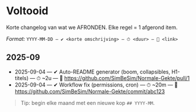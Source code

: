 # Voltooid

Korte changelog van wat we AFRONDEN. Elke regel = 1 afgerond item.

_Format:_ `YYYY-MM-DD — ✔ <korte omschrijving> — ⏱ <duur> — 🔗 <link>`

## 2025-09
- 2025-09-04 — ✔ Auto-README generator (boom, collapsibles, H1-titels) — ⏱ ~2u — 🔗 https://github.com/SimBeSim/Normale-Gekte/pull/1
- 2025-09-04 — ✔ Workflow fix (permissions, cron) — ⏱ ~20m — 🔗 https://github.com/SimBeSim/Normale-Gekte/commit/abc123

> Tip: begin elke maand met een nieuwe kop `## YYYY-MM`.
